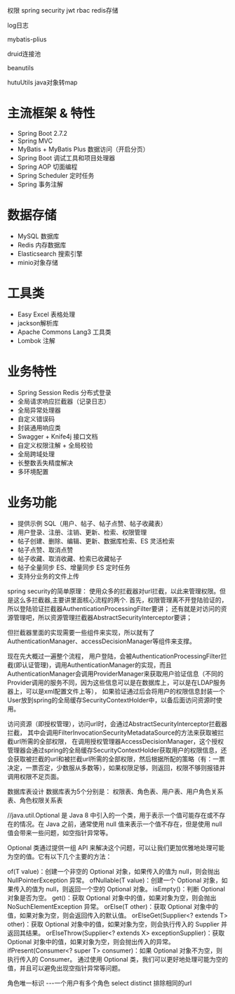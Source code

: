 权限
spring security
jwt
rbac
redis存储

log日志

mybatis-plius

druid连接池

beanutils

hutuUtils java对象转map


# 主流框架 & 特性

- Spring Boot 2.7.2
- Spring MVC
- MyBatis + MyBatis Plus 数据访问（开启分页）
- Spring Boot 调试工具和项目处理器
- Spring AOP 切面编程
- Spring Scheduler 定时任务
- Spring 事务注解

# 数据存储

- MySQL 数据库
- Redis 内存数据库
- Elasticsearch 搜索引擎
- minio对象存储

# 工具类

- Easy Excel 表格处理
- jackson解析库
- Apache Commons Lang3 工具类
- Lombok 注解

# 业务特性

- Spring Session Redis 分布式登录
- 全局请求响应拦截器（记录日志）
- 全局异常处理器
- 自定义错误码
- 封装通用响应类
- Swagger + Knife4j 接口文档
- 自定义权限注解 + 全局校验
- 全局跨域处理
- 长整数丢失精度解决
- 多环境配置

# 业务功能

- 提供示例 SQL（用户、帖子、帖子点赞、帖子收藏表）
- 用户登录、注册、注销、更新、检索、权限管理
- 帖子创建、删除、编辑、更新、数据库检索、ES 灵活检索
- 帖子点赞、取消点赞
- 帖子收藏、取消收藏、检索已收藏帖子
- 帖子全量同步 ES、增量同步 ES 定时任务
- 支持分业务的文件上传

spring security的简单原理：
使用众多的拦截器对url拦截，以此来管理权限。但是这么多拦截器,主要讲里面核心流程的两个.
首先，权限管理离不开登陆验证的，所以登陆验证拦截器AuthenticationProcessingFilter要讲；
还有就是对访问的资源管理吧，所以资源管理拦截器AbstractSecurityInterceptor要讲；

但拦截器里面的实现需要一些组件来实现，所以就有了AuthenticationManager、accessDecisionManager等组件来支撑。

现在先大概过一遍整个流程，
用户登陆，会被AuthenticationProcessingFilter拦截(即认证管理)，调用AuthenticationManager的实现，而且AuthenticationManager会调用ProviderManager来获取用户验证信息（不同的Provider调用的服务不同，因为这些信息可以是在数据库上，可以是在LDAP服务器上，可以是xml配置文件上等），
如果验证通过后会将用户的权限信息封装一个User放到spring的全局缓存SecurityContextHolder中，以备后面访问资源时使用。

访问资源（即授权管理），访问url时，会通过AbstractSecurityInterceptor拦截器拦截，
其中会调用FilterInvocationSecurityMetadataSource的方法来获取被拦截url所需的全部权限，
在调用授权管理器AccessDecisionManager，这个授权管理器会通过spring的全局缓存SecurityContextHolder获取用户的权限信息，还会获取被拦截的url和被拦截url所需的全部权限，然后根据所配的策略（有：一票决定，一票否定，少数服从多数等），如果权限足够，则返回，权限不够则报错并调用权限不足页面。

数据库表设计
数据库表为5个分别是： 权限表、角色表、用户表、用户角色关系表、角色权限关系表

//java.util.Optional 是 Java 8 中引入的一个类，用于表示一个值可能存在或不存在的情况。在 Java 之前，通常使用 null 值来表示一个值不存在，但是使用 null 值会带来一些问题，如空指针异常等。

Optional 类通过提供一组 API 来解决这个问题，可以让我们更加优雅地处理可能为空的值。它有以下几个主要的方法：

of(T value)：创建一个非空的 Optional 对象，如果传入的值为 null，则会抛出 NullPointerException 异常。
ofNullable(T value)：创建一个 Optional 对象，如果传入的值为 null，则返回一个空的 Optional 对象。
isEmpty()：判断 Optional 对象是否为空。
get()：获取 Optional 对象中的值，如果对象为空，则会抛出 NoSuchElementException 异常。
orElse(T other)：获取 Optional 对象中的值，如果对象为空，则会返回传入的默认值。
orElseGet(Supplier<? extends T> other)：获取 Optional 对象中的值，如果对象为空，则会执行传入的 Supplier 并返回其结果。
orElseThrow(Supplier<? extends X> exceptionSupplier)：获取 Optional 对象中的值，如果对象为空，则会抛出传入的异常。
ifPresent(Consumer<? super T> consumer)：如果 Optional 对象不为空，则执行传入的 Consumer。
通过使用 Optional 类，我们可以更好地处理可能为空的值，并且可以避免出现空指针异常等问题。

角色唯一标识 ---一个用户有多个角色 select distinct 排除相同的url 


